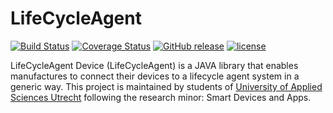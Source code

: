 # LifeCycleAgent

[![Build Status](https://travis-ci.org/maschel/LifeCycleAgent.svg?branch=master)](https://travis-ci.org/maschel/LifeCycleAgent) [![Coverage Status](https://coveralls.io/repos/github/maschel/LifeCycleAgent/badge.svg?branch=master)](https://coveralls.io/github/maschel/LifeCycleAgent?branch=master) [![GitHub release](https://img.shields.io/github/release/maschel/LifeCycleAgent.svg)](https://github.com/maschel/LifeCycleAgent/releases) [![license](https://img.shields.io/github/license/mashape/apistatus.svg)](https://github.com/maschel/LifeCycleAgent/blob/master/LICENSE)

LifeCycleAgent Device (LifeCycleAgent) is a JAVA library that enables manufactures to connect their devices to a lifecycle agent system in a generic way. This project is maintained by students of [University of Applied Sciences Utrecht](https://www.hu.nl) following the research minor: Smart Devices and Apps.
